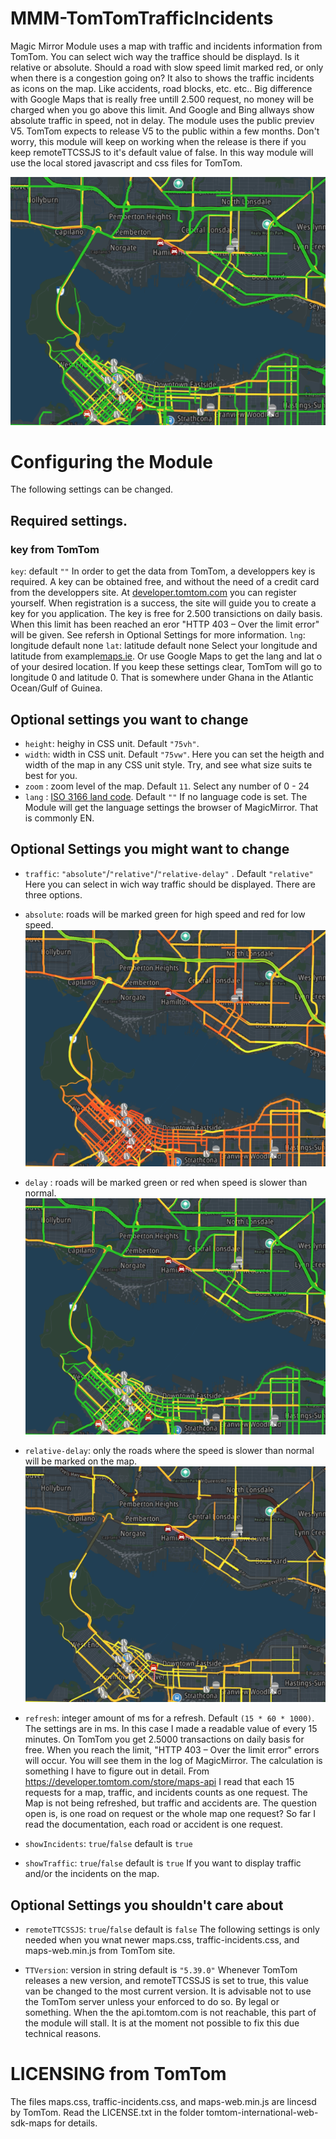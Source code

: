 # MMM-TomTomTrafficIncidents
Magic Mirror Module uses a map with traffic and incidents information from TomTom. You can select wich way the traffice should be displayd. Is it relative or absolute. Should a road with slow speed limit marked red, or only when there is a congestion going on? It also to shows the traffic incidents as icons on the map. Like accidents, road blocks, etc. etc..
Big difference with Google Maps that is really free untill 2.500 request, no money will be charged when you go above this limit. And Google and Bing allways show absolute traffic in speed, not in delay.
The module uses the public previev V5. TomTom expects to release V5 to the public within a few months. Don't worry, this module will keep on working when the release is there if you keep remoteTTCSSJS to it's default value of false. In this way module will use the local stored javascript and css files for TomTom.

![TomTom Traffic and Incidents](./TrafficRelative.png "Example")


# Configuring the Module
The following settings can be changed.

## Required settings.
### key from TomTom
`key`: default `""`
In order to get the data from TomTom, a developpers key is required. A key can be obtained free, and without the need of a credit card from the developpers site. At [developer.tomtom.com](https://developer.tomtom.com) you can register yourself. When registration is a success, the site will guide you to create a key for you application.
The key is free for 2.500 transictions on daily basis. When this limit has been reached an eror "HTTP 403 – Over the limit error" will be given. See refersh in Optional Settings for more information.
`lng`: longitude default none
`lat`: latitude default none
Select your longitude and latitude from example[maps.ie](https://www.maps.ie/coordinates.html). Or use Google Maps to get the lang and lat o of your desired location. If you keep these settings clear, TomTom will go to longitude 0 and latitude 0. That is somewhere under Ghana in the Atlantic Ocean/Gulf of Guinea.

## Optional settings you want to change
- `height`: heighy in CSS unit. Default `"75vh"`.
- `width`: width in CSS unit. Default `"75vw"`.
Here you can set the heigth and width of the map in any CSS unit style. Try, and see what size suits te best for you.
- `zoom` : zoom level of the map. Default `11`.
Select any number of 0 - 24
- `lang` : [ISO 3166 land code](https://en.wikipedia.org/wiki/ISO_3166-1). Default `""`
If no language code is set. The Module will get the language settings the browser of MagicMirror. That is commonly EN.

## Optional Settings you might want to change
- `traffic`: `"absolute"`/`"relative"`/`"relative-delay"` . Default `"relative"`
Here you can select in wich way traffic should be displayed. There are three options.
- `absolute`: roads will be marked green for high speed and red for low speed.
![absolute traffic speed](./TrafficAbsolute.png "Absolute")
- `delay` : roads will be marked green or red when speed is slower than normal.
![relative traffic flow](./TrafficRelative.png "Relative")
- `relative-delay`:  only the roads where the speed is slower than normal will be marked on the map.
![only relative delays](./TrafficRelativeDelay.png "Relative Delay")

- `refresh`: integer amount of ms for a refresh. Default `(15 * 60 * 1000)`.
The settings are in ms. In this case I made a readable value of every  15 minutes. On TomTom you get 2.5000 transactions on daily basis for free. When you reach the limit, "HTTP 403 – Over the limit error" errors will occur. You will see them in the log of MagicMirror.
The calculation is something I have to figure out in detail. From https://developer.tomtom.com/store/maps-api I read that each 15 requests for a map, traffic, and incidents counts as one request. The Map is not being refreshed, but traffic and accidents are. The question open is, is one road on request or the whole map one request? So far I read the documentation, each road or accident is one request.

- `showIncidents`:  `true`/`false` default is `true`
- `showTraffic`: `true`/`false` default is `true`
If you want to display traffic and/or the incidents on the map.

## Optional Settings you shouldn't care about
- `remoteTTCSSJS`: `true`/`false` default is `false`
The following settings is only needed when you wnat newer maps.css, traffic-incidents.css, and maps-web.min.js from TomTom site.

- `TTVersion`: version in string default is `"5.39.0"`
Whenever TomTom releases a new version, and remoteTTCSSJS is set to true, this value van be changed to the most current version. It is advisable not to use the TomTom server unless your enforced to do so. By legal or something. When the the api.tomtom.com is not reachable, this part of the module will stall. It is at the moment not possible to fix this due technical reasons.

# LICENSING from TomTom
The files maps.css, traffic-incidents.css, and maps-web.min.js are lincesd by TomTom. Read the LICENSE.txt in the folder tomtom-international-web-sdk-maps for details.
